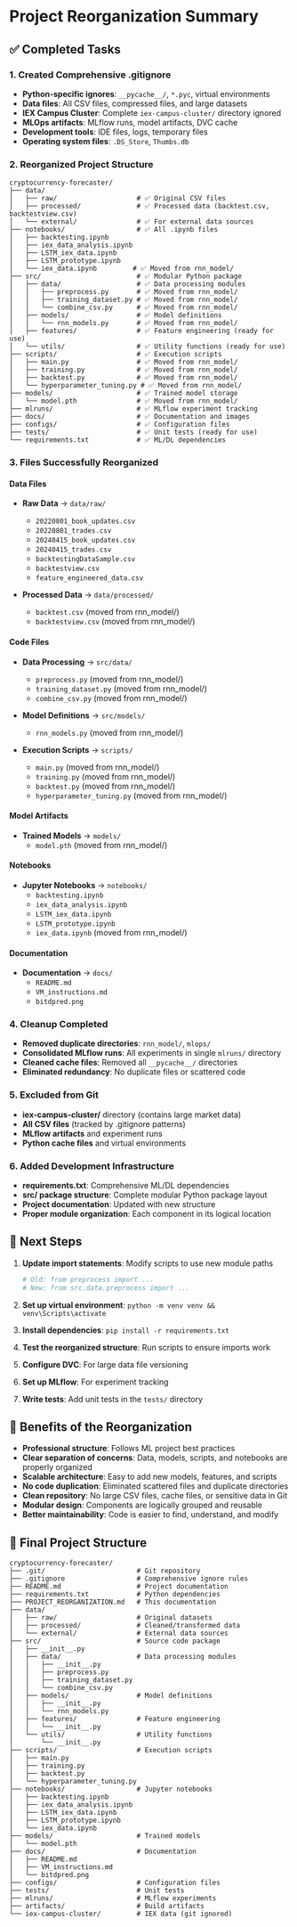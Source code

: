 # Project Reorganization Summary

## ✅ Completed Tasks

### 1. Created Comprehensive .gitignore
- **Python-specific ignores**: `__pycache__/`, `*.pyc`, virtual environments
- **Data files**: All CSV files, compressed files, and large datasets
- **IEX Campus Cluster**: Complete `iex-campus-cluster/` directory ignored
- **MLOps artifacts**: MLflow runs, model artifacts, DVC cache
- **Development tools**: IDE files, logs, temporary files
- **Operating system files**: `.DS_Store`, `Thumbs.db`

### 2. Reorganized Project Structure
```
cryptocurrency-forecaster/
├── data/
│   ├── raw/                    # ✅ Original CSV files
│   ├── processed/              # ✅ Processed data (backtest.csv, backtestview.csv)
│   └── external/               # ✅ For external data sources
├── notebooks/                  # ✅ All .ipynb files
│   ├── backtesting.ipynb
│   ├── iex_data_analysis.ipynb
│   ├── LSTM_iex_data.ipynb
│   ├── LSTM_prototype.ipynb
│   └── iex_data.ipynb         # ✅ Moved from rnn_model/
├── src/                        # ✅ Modular Python package
│   ├── data/                   # ✅ Data processing modules
│   │   ├── preprocess.py       # ✅ Moved from rnn_model/
│   │   ├── training_dataset.py # ✅ Moved from rnn_model/
│   │   └── combine_csv.py      # ✅ Moved from rnn_model/
│   ├── models/                 # ✅ Model definitions
│   │   └── rnn_models.py       # ✅ Moved from rnn_model/
│   ├── features/               # ✅ Feature engineering (ready for use)
│   └── utils/                  # ✅ Utility functions (ready for use)
├── scripts/                    # ✅ Execution scripts
│   ├── main.py                 # ✅ Moved from rnn_model/
│   ├── training.py             # ✅ Moved from rnn_model/
│   ├── backtest.py             # ✅ Moved from rnn_model/
│   └── hyperparameter_tuning.py # ✅ Moved from rnn_model/
├── models/                     # ✅ Trained model storage
│   └── model.pth               # ✅ Moved from rnn_model/
├── mlruns/                     # ✅ MLflow experiment tracking
├── docs/                       # ✅ Documentation and images
├── configs/                    # ✅ Configuration files
├── tests/                      # ✅ Unit tests (ready for use)
└── requirements.txt            # ✅ ML/DL dependencies
```

### 3. Files Successfully Reorganized

#### Data Files
- **Raw Data** → `data/raw/`
  - `20220801_book_updates.csv`
  - `20220801_trades.csv` 
  - `20240415_book_updates.csv`
  - `20240415_trades.csv`
  - `backtestingDataSample.csv`
  - `backtestview.csv`
  - `feature_engineered_data.csv`

- **Processed Data** → `data/processed/`
  - `backtest.csv` (moved from rnn_model/)
  - `backtestview.csv` (moved from rnn_model/)

#### Code Files
- **Data Processing** → `src/data/`
  - `preprocess.py` (moved from rnn_model/)
  - `training_dataset.py` (moved from rnn_model/)
  - `combine_csv.py` (moved from rnn_model/)

- **Model Definitions** → `src/models/`
  - `rnn_models.py` (moved from rnn_model/)

- **Execution Scripts** → `scripts/`
  - `main.py` (moved from rnn_model/)
  - `training.py` (moved from rnn_model/)
  - `backtest.py` (moved from rnn_model/)
  - `hyperparameter_tuning.py` (moved from rnn_model/)

#### Model Artifacts
- **Trained Models** → `models/`
  - `model.pth` (moved from rnn_model/)

#### Notebooks
- **Jupyter Notebooks** → `notebooks/`
  - `backtesting.ipynb`
  - `iex_data_analysis.ipynb`
  - `LSTM_iex_data.ipynb`
  - `LSTM_prototype.ipynb`
  - `iex_data.ipynb` (moved from rnn_model/)

#### Documentation
- **Documentation** → `docs/`
  - `README.md`
  - `VM_instructions.md`
  - `bitdpred.png`

### 4. Cleanup Completed
- **Removed duplicate directories**: `rnn_model/`, `mlops/`
- **Consolidated MLflow runs**: All experiments in single `mlruns/` directory
- **Cleaned cache files**: Removed all `__pycache__/` directories
- **Eliminated redundancy**: No duplicate files or scattered code

### 5. Excluded from Git
- **iex-campus-cluster/** directory (contains large market data)
- **All CSV files** (tracked by .gitignore patterns)
- **MLflow artifacts** and experiment runs
- **Python cache files** and virtual environments

### 6. Added Development Infrastructure
- **requirements.txt**: Comprehensive ML/DL dependencies
- **src/ package structure**: Complete modular Python package layout
- **Project documentation**: Updated with new structure
- **Proper module organization**: Each component in its logical location

## 🚀 Next Steps

1. **Update import statements**: Modify scripts to use new module paths
   ```python
   # Old: from preprocess import ...
   # New: from src.data.preprocess import ...
   ```

2. **Set up virtual environment**: `python -m venv venv && venv\Scripts\activate`

3. **Install dependencies**: `pip install -r requirements.txt`

4. **Test the reorganized structure**: Run scripts to ensure imports work

5. **Configure DVC**: For large data file versioning

6. **Set up MLflow**: For experiment tracking

7. **Write tests**: Add unit tests in the `tests/` directory

## 🔧 Benefits of the Reorganization

- **Professional structure**: Follows ML project best practices
- **Clear separation of concerns**: Data, models, scripts, and notebooks are properly organized
- **Scalable architecture**: Easy to add new models, features, and scripts
- **No code duplication**: Eliminated scattered files and duplicate directories
- **Clean repository**: No large CSV files, cache files, or sensitive data in Git
- **Modular design**: Components are logically grouped and reusable
- **Better maintainability**: Code is easier to find, understand, and modify

## 📁 Final Project Structure

```
cryptocurrency-forecaster/
├── .git/                       # Git repository
├── .gitignore                  # Comprehensive ignore rules
├── README.md                   # Project documentation
├── requirements.txt            # Python dependencies
├── PROJECT_REORGANIZATION.md   # This documentation
├── data/
│   ├── raw/                    # Original datasets
│   ├── processed/              # Cleaned/transformed data
│   └── external/               # External data sources
├── src/                        # Source code package
│   ├── __init__.py
│   ├── data/                   # Data processing modules
│   │   ├── __init__.py
│   │   ├── preprocess.py
│   │   ├── training_dataset.py
│   │   └── combine_csv.py
│   ├── models/                 # Model definitions
│   │   ├── __init__.py
│   │   └── rnn_models.py
│   ├── features/               # Feature engineering
│   │   └── __init__.py
│   └── utils/                  # Utility functions
│       └── __init__.py
├── scripts/                    # Execution scripts
│   ├── main.py
│   ├── training.py
│   ├── backtest.py
│   └── hyperparameter_tuning.py
├── notebooks/                  # Jupyter notebooks
│   ├── backtesting.ipynb
│   ├── iex_data_analysis.ipynb
│   ├── LSTM_iex_data.ipynb
│   ├── LSTM_prototype.ipynb
│   └── iex_data.ipynb
├── models/                     # Trained models
│   └── model.pth
├── docs/                       # Documentation
│   ├── README.md
│   ├── VM_instructions.md
│   └── bitdpred.png
├── configs/                    # Configuration files
├── tests/                      # Unit tests
├── mlruns/                     # MLflow experiments
├── artifacts/                  # Build artifacts
└── iex-campus-cluster/         # IEX data (git ignored)
```
